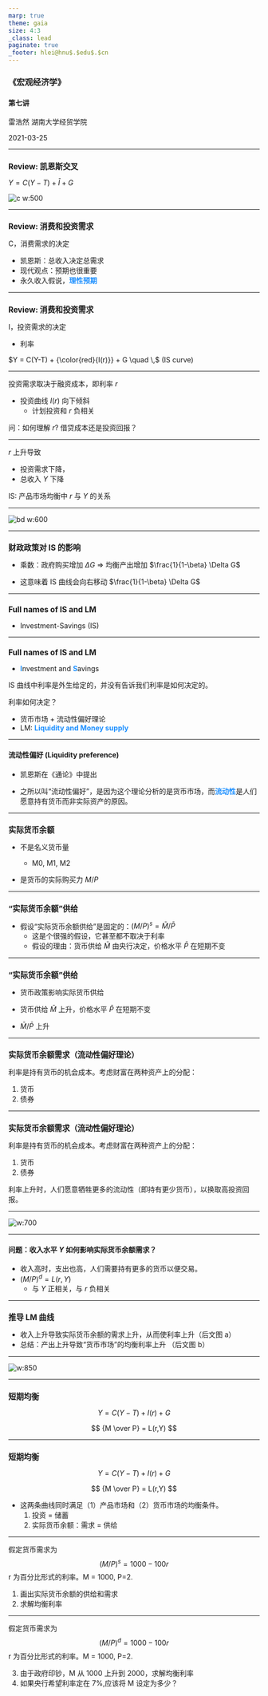 ```yaml
---
marp: true
theme: gaia
size: 4:3
_class: lead
paginate: true
_footer: hlei@hnu$.$edu$.$cn
---
```


<style>
img[alt~="c"] {
  display: block;
  margin: 0 auto;
}


h2 { 
  font-size: 110%; 
}

strong { 
  color: rgb(30,144,255)	
}
</style>

### 《宏观经济学》
#### 第七讲

雷浩然 湖南大学经贸学院

2021-03-25

---

## Review: 凯恩斯交叉

$Y = C(Y-T) + \bar{I} + G$ 


![c w:500](cross.png)

---

## Review: 消费和投资需求


C，消费需求的决定
- 凯恩斯：总收入决定总需求
- 现代观点：预期也很重要
- 永久收入假说，**理性预期**

---

## Review: 消费和投资需求


I，投资需求的决定

- 利率

$Y = C(Y-T) + {\color{red}{I(r)}} + G \quad \,$ (IS curve)

--- 

投资需求取决于融资成本，即利率 $r$

- 投资曲线 $I(r)$ 向下倾斜
  - 计划投资和 $r$ 负相关

问：如何理解 $r$? 借贷成本还是投资回报？

---

$r$ 上升导致
- 投资需求下降，
- 总收入 $Y$ 下降


IS: 产品市场均衡中 $r$ 与 $Y$ 的关系

---

![bd w:600](is-curve.jpeg)

---

## 财政政策对 IS 的影响

- 乘数：政府购买增加 $\Delta G$ $\Rightarrow$ 均衡产出增加 $\frac{1}{1-\beta} \Delta G$

- 这意味着 IS 曲线会向右移动 $\frac{1}{1-\beta} \Delta G$

---

## Full names of IS and LM

- Investment-Savings (IS)


---


## Full names of IS and LM

- **I**nvestment and **S**avings


IS 曲线中利率是外生给定的，并没有告诉我们利率是如何决定的。

利率如何决定？
- 货币市场 + 流动性偏好理论
- LM: **Liquidity and Money supply**


---

#### 流动性偏好 (Liquidity preference)

- 凯恩斯在《通论》中提出

- 之所以叫“流动性偏好”，是因为这个理论分析的是货币市场，而**流动性**是人们愿意持有货币而非实际资产的原因。

---

## 实际货币余额

- 不是名义货币量 
  - M0, M1, M2

- 是货币的实际购买力 $M/P$


---

## “实际货币余额”供给

- 假设“实际货币余额供给”是固定的：$(M/P)^s = \bar{M}/ \bar{P}$
  - 这是个很强的假设，它甚至都不取决于利率
  - 假设的理由：货币供给 $\bar{M}$ 由央行决定，价格水平 $\bar{P}$ 在短期不变 

---

## “实际货币余额”供给

- 货币政策影响实际货币供给

- 货币供给 $\bar{M}$ 上升，价格水平 $\bar{P}$ 在短期不变

- $\bar{M}/ \bar{P}$ 上升


---

## 实际货币余额需求（流动性偏好理论）

利率是持有货币的机会成本。考虑财富在两种资产上的分配：

1. 货币
2. 债券

---



## 实际货币余额需求（流动性偏好理论）

利率是持有货币的机会成本。考虑财富在两种资产上的分配：

1. 货币
2. 债券

利率上升时，人们愿意牺牲更多的流动性（即持有更少货币），以换取高投资回报。

---

![w:700](money-demand.jpeg)

---



#### 问题：收入水平 $Y$ 如何影响实际货币余额需求？

- 收入高时，支出也高，人们需要持有更多的货币以便交易。
- $(M/P)^d = L(r,Y)$ 
  - 与 $Y$ 正相关，与 $r$ 负相关
---

## 推导 LM 曲线


- 收入上升导致实际货币余额的需求上升，从而使利率上升（后文图 a）
- 总结：产出上升导致“货币市场”的均衡利率上升 （后文图 b）

---


![w:850](IMG_0717.jpg)







---

## 短期均衡

$$
Y = C(Y-T) + I(r) + G
$$

$$
{M \over P} = L(r,Y)
$$


---


## 短期均衡

$$
Y = C(Y-T) + I(r) + G
$$

$$
{M \over P} = L(r,Y)
$$


- 这两条曲线同时满足（1）产品市场和（2）货币市场的均衡条件。
  1. 投资 = 储蓄 
  2. 实际货币余额：需求 = 供给

---

假定货币需求为 
$$(M/P)^s = 1000 - 100r$$
r 为百分比形式的利率。M = 1000, P=2.
1. 画出实际货币余额的供给和需求
1. 求解均衡利率


---

假定货币需求为 
$$(M/P)^d = 1000 - 100r$$
r 为百分比形式的利率。M = 1000, P=2.

3. 由于政府印钞，M 从 1000 上升到 2000，求解均衡利率
4. 如果央行希望利率定在 7%,应该将 M 设定为多少？
